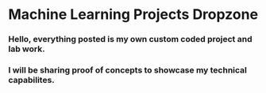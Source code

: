 # Machine Learning Projects Dropzone
  ###  Hello, everything posted is my own custom coded project and lab work. ###
  ###  I will be sharing proof of concepts to showcase my technical capabilites. ###
